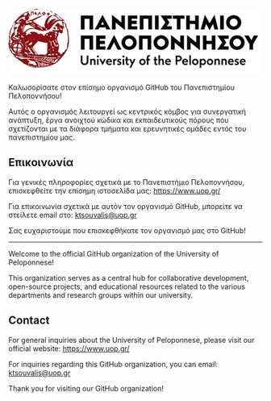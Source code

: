 ![university logo](../logo-uop-black-red-v1.png)

Καλωσορίσατε στον επίσημο οργανισμό GitHub του Πανεπιστημίου Πελοποννήσου!

Αυτός ο οργανισμός λειτουργεί ως κεντρικός κόμβος για συνεργατική ανάπτυξη, έργα ανοιχτού κώδικα και εκπαιδευτικούς πόρους που σχετίζονται με τα διάφορα τμήματα και ερευνητικές ομάδες εντός του πανεπιστημίου μας.

## Επικοινωνία
Για γενικές πληροφορίες σχετικά με το Πανεπιστήμιο Πελοποννήσου, επισκεφθείτε την επίσημη ιστοσελίδα μας: https://www.uop.gr/

Για επικοινωνία σχετικά με αυτόν τον οργανισμό GitHub, μπορείτε να στείλετε email στο: ktsouvalis@uop.gr

Σας ευχαριστούμε που επισκεφθήκατε τον οργανισμό μας στο GitHub!

---

Welcome to the official GitHub organization of the University of Peloponnese!

This organization serves as a central hub for collaborative development, open-source projects, and educational resources related to the various departments and research groups within our university.

## Contact
For general inquiries about the University of Peloponnese, please visit our official website: https://www.uop.gr/

For inquiries regarding this GitHub organization, you can email: ktsouvalis@uop.gr

Thank you for visiting our GitHub organization!
